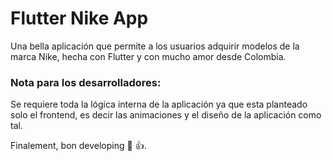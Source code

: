 # Flutter Nike App

Una bella aplicación que permite a los usuarios adquirir modelos de la marca Nike, hecha con Flutter y con mucho amor desde Colombia. </br>

### Nota para los desarrolladores:

Se requiere toda la lógica interna de la aplicación ya que esta planteado solo el frontend, es decir las animaciones y el diseño de la aplicación como tal. </br>

Finalement, bon developing 💯 👍. 
